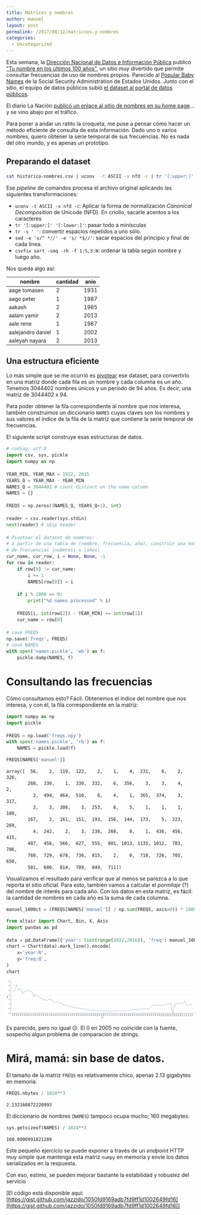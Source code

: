```yaml
---
title: Matrices y nombres
author: manuel
layout: post
permalink: /2017/08/12/matricces-y-nombres
categories:
  - Uncategorized
---
```



Esta semana, la [Dirección Nacional de Datos e Información Pública](https://datosgobar.github.io/) publicó ["Tu nombre en los últimos 100 años"](http://nombres.historias.datos.gob.ar), un sitio muy divertido que permite consultar frecuencias de uso de nombres propios. Parecido al [Popular Baby Names](https://www.ssa.gov/oact/babynames/) de la Social Security Administration de Estados Unidos. Junto con el sitio, el equipo de datos públicos subió [el dataset al portal de datos públicos](http://datos.gob.ar/dataset/nombres-personas-fisicas).

El diario La Nación [publicó un enlace al sitio de nombres en su home page](http://www.lanacion.com.ar/2051547-conoce-en-que-ano-tu-nombre-fue-el-mas-utilizado-en-la-argentina)…y se vino abajo por el tráfico.

Para poner a andar un ratito la croqueta, me puse a pensar cómo hacer un método eficiente de consulta de esta información. Dado uno o varios nombres, quiero obtener la serie temporal de sus frecuencias. No es nada del otro mundo, y es apenas un prototipo. 


## Preparando el dataset

```bash
cat historico-nombres.csv | uconv  -t ASCII -x nfd -c | tr '[:upper:]' '[:lower:]' | tr -s ' ' | sed -e 's/^ *//' -e 's/ *$//' | csvfix sort -smq -rh -f 1:S,3:N > sorted-ascii-historico-nombres.csv 
```

Ese _pipeline_ de comandos procesa el archivo original aplicando las siguientes transformaciones:

  - `uconv -t ASCII -x nfd -c`: Aplicar la forma de normalización _Canonical Decomposition_ de Unicode (NFD). En criollo, sacarle acentos a los caracteres
  - `tr '[:upper:]' '[:lower:]'`: pasar todo a minísculas
  - `tr -s ' '`: convertir espacios repetidos a uno sólo.
  - `sed -e 's/^ *//' -e 's/ *$//'`: sacar espacios del principio y final de cada línea.
  - `csvfix sort -smq -rh -f 1:S,3:N`: ordenar la tabla según nombre y luego año.
  
Nos queda algo así:

| nombre                         | cantidad | anio | 
|--------------------------------|----------|------| 
| aage tomasen                   | 2        | 1931 | 
| aago peter                     | 1        | 1987 | 
| aakash                         | 2        | 1985 | 
| aalam yamir                    | 2        | 2013 | 
| aale rene                      | 1        | 1987 | 
| aalejandro daniel              | 1        | 2002 | 
| aaleyah nayara                 | 2        | 2013 | 



## Una estructura eficiente

Lo más simple que se me ocurrió es [pivotear](https://en.wikipedia.org/wiki/Pivot_table) ese dataset, para convertirlo en una matriz donde cada fila es un nombre y cada columna es un año. Tenemos 3044402 nombres únicos y un período de 94 años. Es decir, una matriz de 3044402 x 94. 

Para poder obtener la fila correspondiente al nombre que nos interesa, también construimos un diccionario `NAMES` cuyas claves son los nombres y sus valores el índice de la fila de la matriz que contiene la serie temporal de frecuencias.

El siguiente script construye esas estructuras de datos.


```python
# coding: utf-8
import csv, sys, pickle
import numpy as np

YEAR_MIN, YEAR_MAX = 1922, 2015
YEARS_Q = YEAR_MAX - YEAR_MIN
NAMES_Q = 3044402 # count-distinct on the name column
NAMES = {}

FREQS = np.zeros((NAMES_Q, YEARS_Q+1), int)

reader = csv.reader(sys.stdin)
next(reader) # skip header

# Pivotear el dataset de nombres:
# a partir de una tabla de (nombre, frecuencia, año), construir una matriz
# de frecuencias |nobmres| x |años|
cur_name, cur_row, i = None, None, -1
for row in reader:
    if row[0] != cur_name:
        i += 1
        NAMES[row[0]] = i
        
    if i % 2000 == 0:
        print("%d names processed" % i)

    FREQS[i, int(row[2]) - YEAR_MIN] += int(row[1])
    cur_name = row[0]

# save FREQS
np.save('freqs', FREQS)
# save NAMES
with open('names.pickle', 'wb') as f:
    pickle.dump(NAMES, f)

```

# Consultando las frecuencias

Cómo consultamos esto? Fácil. Obtenemos el índice del nombre que nos interesa, y con él, la fila correspondiente en la matriz:


```python
import numpy as np
import pickle

FREQS = np.load('freqs.npy')
with open('names.pickle', 'rb') as f:
    NAMES = pickle.load(f)
```


```python
FREQS[NAMES['manuel']]
```




    array([  56,    2,  119,  122,    2,    1,    4,  231,    6,    2,  326,
            268,  330,    1,  330,  332,    6,  356,    3,    3,    4,    2,
              3,  494,  464,  510,    8,    4,    1,  365,  374,    3,  317,
              3,    3,  308,    3,  253,    8,    5,    1,    1,    1,  180,
            167,    3,  161,  151,  193,  156,  144,  173,    5,  223,  269,
              4,  242,    2,    3,  238,  268,    8,    1,  436,  456,  415,
            487,  458,  566,  627,  555,  801, 1013, 1135, 1012,  783,  786,
            760,  729,  678,  736,  815,    2,    0,  718,  726,  705,  650,
            581,  600,  814,  789,  849,  711])



Visualizamos el resultado para verificar que al menos se parezca a lo que reporta el sitio oficial. Para esto, también vamos a calcular el _pormilaje_ (?) del nombre de interés para cada año. Con los datos en esta matriz, es fácil: la cantidad de nombres en cada año es la suma de cada columna.


```python
manuel_1000ct = (FREQS[NAMES['manuel']] / np.sum(FREQS, axis=0)) * 1000
```


```python
from altair import Chart, Bin, X, Axis
import pandas as pd

data = pd.DataFrame({'year': list(range(1922,2016)), 'freq': manuel_1000ct})
chart = Chart(data).mark_line().encode(
    x='year:N',
    y='freq:Q',
)
chart
```


<div class="vega-embed" id="bab3a57f-3dca-4e02-be04-4166ccec52af"></div>

<style>
.vega-embed svg, .vega-embed canvas {
  border: 1px dotted gray;
}

.vega-embed .vega-actions a {
  margin-right: 6px;
}
</style>






![png](/wp-content/uploads/2017/08/chart.png)



Es parecido, pero no igual 😔. El 0 en 2005 no coincide con la fuente, sospecho algun problema de comparacion de strings.

# Mirá, mamá: sin base de datos.

El tamaño de la matriz `FREQS` es relativamente chico, apenas 2.13 gigabytes en memoria.


```python
FREQS.nbytes / 1024**3
```




    2.132160872220993



El diccionario de nombres (`NAMES`) tampoco ocupa mucho; 160 megabytes.


```python
sys.getsizeof(NAMES) / 1024**2
```




    160.0000991821289



Este pequeño ejercicio se puede exponer a través de un _endpoint_ HTTP muy simple que mantenga esta matriz `numpy` en memoria y envíe los datos serializados en la respuesta.

Con eso, estimo, se pueden mejorar bastante la estabilidad y robustez del servicio

[El código está disponible aquí: [https://gist.github.com/jazzido/1050fd9169adb7fd9ff1d1002649fd16](https://gist.github.com/jazzido/1050fd9169adb7fd9ff1d1002649fd16)]
